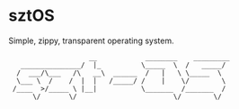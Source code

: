 # sztOS
Simple, zippy, transparent operating system.
```
                    __            ________    _________
   _______________/  |_          \_____  \  /   _____/
  /  ___/\___   /\   __\  ______  /   |   \ \_____  \ 
  \___ \  /    /  |  |   /_____/ /    |    \/        \
 /____  >/_____ \ |__|           \_______  /_______  /
      \/       \/                        \/        \/ 
```
